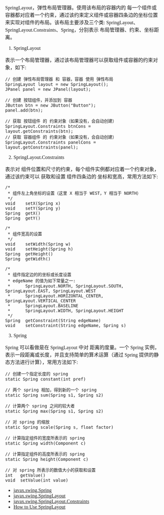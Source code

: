 <font face="SimSun" size=3>

SpringLayout，弹性布局管理器。使用该布局的容器内的 每一个组件或容器都对应着一个约束，通过该约束定义组件或容器四条边的坐标位置 来实现对组件的布局。该布局主要涉及三个类: SpringLayout、SpringLayout.Constraints、Spring，分别表示 布局管理器、约束、坐标距离。

1. SpringLayout

表示一个布局管理器，通过该布局管理器可以获取组件或容器的约束对象，如下:

~~~
// 创建 弹性布局管理器 和 容器，容器 使用 弹性布局
SpringLayout layout = new SpringLayout();
JPanel panel = new JPanel(layout);

// 创建 按钮组件，并添加到 容器
JButton btn = new JButton("Button");
panel.add(btn);

// 获取 按钮组件 的 约束对象（如果没有，会自动创建）
SpringLayout.Constraints btnCons = layout.getConstraints(btn);
// 获取 容器组件 的 约束对象（如果没有，会自动创建）
SpringLayout.Constraints panelCons = layout.getConstraints(panel);
~~~

2. SpringLayout.Constraints

表示对 组件位置和尺寸的约束，每个组件实例都对应着一个约束对象，通过该约束可以 获取和设置 组件四条边的 坐标和宽高，常用方法如下:

~~~
/*
 * 组件左上角坐标的设置（这里 X 相当于 WEST，Y 相当于 NORTH）
 */
void    setX(Spring x)
void    setY(Spring y)
Spring  getX()
Spring  getY()

/*
 * 组件宽高的设置
 */
void    setWidth(Spring w)
void    setHeight(Spring h)
Spring  getHeight()
Spring  getWidth()

/*
 * 组件指定边的的坐标或长度设置
 * edgeName 的值为如下常量之一:
 *      SpringLayout.NORTH, SpringLayout.SOUTH, SpringLayout.EAST, SpringLayout.WEST
 *      SpringLayout.HORIZONTAL_CENTER, SpringLayout.VERTICAL_CENTER
 *      SpringLayout.BASELINE
 *      SpringLayout.WIDTH, SpringLayout.HEIGHT
 */
Spring  getConstraint(String edgeName)
void    setConstraint(String edgeName, Spring s)
~~~

3. Spring

Spring 可以看做是在 SpringLayout 中对 距离的度量。一个 Spring 实例，表示一段距离或长度，并且支持简单的算术运算（通过 Spring 提供的静态方法进行计算），常用方法如下:

~~~
// 创建一个指定长度的 spring
static Spring constant(int pref)

// 两个 spring 相加，得到新的一个 spring
static Spring sum(Spring s1, Spring s2)

// 计算两个 spring 之间的较大者
static Spring max(Spring s1, Spring s2)

// 对 spring 的缩放
static Spring scale(Spring s, float factor)

// 计算指定组件的宽度所表示的 spring
static Spring width(Component c)

// 计算指定组件的高度所表示的 spring
static Spring height(Component c)

// 对 spring 所表示的数值大小的获取和设置
int   getValue()
void  setValue(int value)
~~~


- [javax.swing.Spring](https://docs.oracle.com/javase/8/docs/api/javax/swing/Spring.html)
- [javax.swing.SpringLayout](https://docs.oracle.com/javase/8/docs/api/javax/swing/SpringLayout.html)
- [javax.swing.SpringLayout.Constraints](https://docs.oracle.com/javase/8/docs/api/javax/swing/SpringLayout.Constraints.html)
- [How to Use SpringLayout](https://docs.oracle.com/javase/tutorial/uiswing/layout/spring.html)


</font>